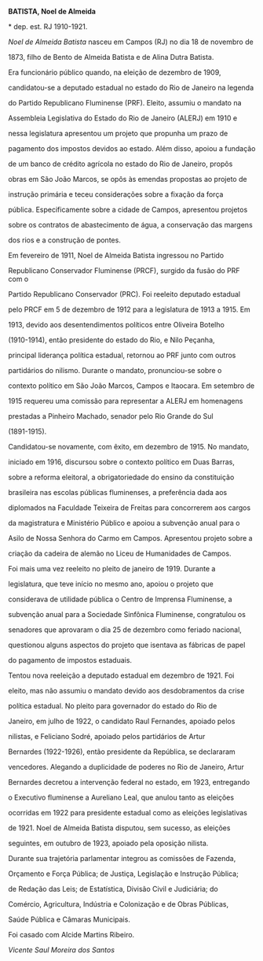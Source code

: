 **BATISTA, Noel de Almeida**



\* dep. est. RJ 1910-1921.



*Noel de Almeida Batista* nasceu em Campos (RJ) no dia 18 de novembro de

1873, filho de Bento de Almeida Batista e de Alina Dutra Batista.



Era funcionário público quando, na eleição de dezembro de 1909,

candidatou-se a deputado estadual no estado do Rio de Janeiro na legenda

do Partido Republicano Fluminense (PRF). Eleito, assumiu o mandato na

Assembleia Legislativa do Estado do Rio de Janeiro (ALERJ) em 1910 e

nessa legislatura apresentou um projeto que propunha um prazo de

pagamento dos impostos devidos ao estado. Além disso, apoiou a fundação

de um banco de crédito agrícola no estado do Rio de Janeiro, propôs

obras em São João Marcos, se opôs às emendas propostas ao projeto de

instrução primária e teceu considerações sobre a fixação da força

pública. Especificamente sobre a cidade de Campos, apresentou projetos

sobre os contratos de abastecimento de água, a conservação das margens

dos rios e a construção de pontes.



Em fevereiro de 1911, Noel de Almeida Batista ingressou no Partido

Republicano Conservador Fluminense (PRCF), surgido da fusão do PRF com o

Partido Republicano Conservador (PRC). Foi reeleito deputado estadual

pelo PRCF em 5 de dezembro de 1912 para a legislatura de 1913 a 1915. Em

1913, devido aos desentendimentos políticos entre Oliveira Botelho

(1910-1914), então presidente do estado do Rio, e Nilo Peçanha,

principal liderança política estadual, retornou ao PRF junto com outros

partidários do nilismo. Durante o mandato, pronunciou-se sobre o

contexto político em São João Marcos, Campos e Itaocara. Em setembro de

1915 requereu uma comissão para representar a ALERJ em homenagens

prestadas a Pinheiro Machado, senador pelo Rio Grande do Sul

(1891-1915).



Candidatou-se novamente, com êxito, em dezembro de 1915. No mandato,

iniciado em 1916, discursou sobre o contexto político em Duas Barras,

sobre a reforma eleitoral, a obrigatoriedade do ensino da constituição

brasileira nas escolas públicas fluminenses, a preferência dada aos

diplomados na Faculdade Teixeira de Freitas para concorrerem aos cargos

da magistratura e Ministério Público e apoiou a subvenção anual para o

Asilo de Nossa Senhora do Carmo em Campos. Apresentou projeto sobre a

criação da cadeira de alemão no Liceu de Humanidades de Campos.



Foi mais uma vez reeleito no pleito de janeiro de 1919. Durante a

legislatura, que teve início no mesmo ano, apoiou o projeto que

considerava de utilidade pública o Centro de Imprensa Fluminense, a

subvenção anual para a Sociedade Sinfônica Fluminense, congratulou os

senadores que aprovaram o dia 25 de dezembro como feriado nacional,

questionou alguns aspectos do projeto que isentava as fábricas de papel

do pagamento de impostos estaduais.



Tentou nova reeleição a deputado estadual em dezembro de 1921. Foi

eleito, mas não assumiu o mandato devido aos desdobramentos da crise

política estadual. No pleito para governador do estado do Rio de

Janeiro, em julho de 1922, o candidato Raul Fernandes, apoiado pelos

nilistas, e Feliciano Sodré, apoiado pelos partidários de Artur

Bernardes (1922-1926), então presidente da República, se declararam

vencedores. Alegando a duplicidade de poderes no Rio de Janeiro, Artur

Bernardes decretou a intervenção federal no estado, em 1923, entregando

o Executivo fluminense a Aureliano Leal, que anulou tanto as eleições

ocorridas em 1922 para presidente estadual como as eleições legislativas

de 1921. Noel de Almeida Batista disputou, sem sucesso, as eleições

seguintes, em outubro de 1923, apoiado pela oposição nilista.



Durante sua trajetória parlamentar integrou as comissões de Fazenda,

Orçamento e Força Pública; de Justiça, Legislação e Instrução Pública;

de Redação das Leis; de Estatística, Divisão Civil e Judiciária; do

Comércio, Agricultura, Indústria e Colonização e de Obras Públicas,

Saúde Pública e Câmaras Municipais.



Foi casado com Alcide Martins Ribeiro.



*Vicente Saul Moreira dos Santos*



